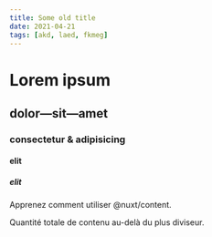 ```yaml
---
title: Some old title
date: 2021-04-21
tags: [akd, laed, fkmeg]
---
```


# Lorem ipsum
## dolor—sit—amet
### consectetur & adipisicing
#### elit
##### elit

Apprenez comment utiliser @nuxt/content.
<!--more-->
Quantité totale de contenu au-delà du plus diviseur.